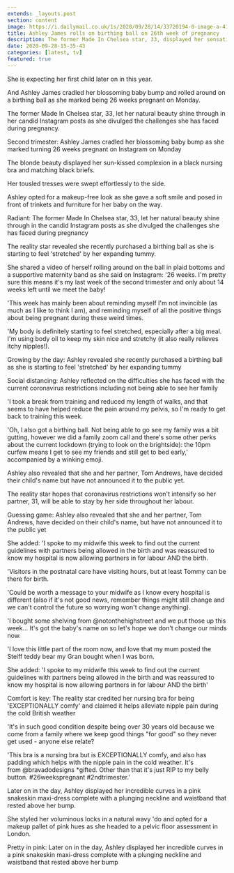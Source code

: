 ```yaml
---
extends: _layouts.post
section: content
image: https://i.dailymail.co.uk/1s/2020/09/28/14/33720194-0-image-a-41_1601300383652.jpg 
title: Ashley James rolls on birthing ball on 26th week of pregnancy 
description: The former Made In Chelsea star, 33, displayed her sensational curves and growing baby bump in black underwear on Instagram as she hit the 26 week pregnancy mark. 
date: 2020-09-28-15-35-43 
categories: [latest, tv] 
featured: true 
--- 
```

She is expecting her first child later on in this year. 

And Ashley James cradled her blossoming baby bump and rolled around on a birthing ball as she marked being 26 weeks pregnant on Monday. 

The former Made In Chelsea star, 33, let her natural beauty shine through in her candid Instagram posts as she divulged the challenges she has faced during pregnancy. 

Second trimester: Ashley James cradled her blossoming baby bump as she marked turning 26 weeks pregnant on Instagram on Monday

The blonde beauty displayed her sun-kissed complexion in a black nursing bra and matching black briefs. 

Her tousled tresses were swept effortlessly to the side.

Ashley opted for a makeup-free look as she gave a soft smile and posed in front of trinkets and furniture for her baby on the way.

Radiant: The former Made In Chelsea star, 33, let her natural beauty shine through in the candid Instagram posts as she divulged the challenges she has faced during pregnancy

The reality star revealed she recently purchased a birthing ball as she is starting to feel 'stretched' by her expanding tummy.

She shared a video of herself rolling around on the ball in plaid bottoms and a supportive maternity band as she said on Instagram: '26 weeks. I'm pretty sure this means it's my last week of the second trimester and only about 14 weeks left until we meet the baby!

'This week has mainly been about reminding myself I'm not invincible (as much as I like to think I am), and reminding myself of all the positive things about being pregnant during these weird times. 

'My body is definitely starting to feel stretched, especially after a big meal. I'm using body oil to keep my skin nice and stretchy (it also really relieves itchy nipples!).

Growing by the day: Ashley revealed she recently purchased a birthing ball as she is starting to feel 'stretched' by her expanding tummy

Social distancing: Ashley reflected on the difficulties she has faced with the current coronavirus restrictions including not being able to see her family

'I took a break from training and reduced my length of walks, and that seems to have helped reduce the pain around my pelvis, so I'm ready to get back to training this week. 

'Oh, I also got a birthing ball. Not being able to go see my family was a bit gutting, however we did a family zoom call and there's some other perks about the current lockdown (trying to look on the brightside): the 10pm curfew means I get to see my friends and still get to bed early,' accompanied by a winking emoji. 

Ashley also revealed that she and her partner, Tom Andrews, have decided their child's name but have not announced it to the public yet. 

The reality star hopes that coronavirus restrictions won't intensify so her partner, 31, will be able to stay by her side throughout her labour. 

Guessing game: Ashley also revealed that she and her partner, Tom Andrews, have decided on their child's name, but have not announced it to the public yet

She added: 'I spoke to my midwife this week to find out the current guidelines with partners being allowed in the birth and was reassured to know my hospital is now allowing partners in for labour AND the birth. 

'Visitors in the postnatal care have visiting hours, but at least Tommy can be there for birth. 

'Could be worth a message to your midwife as I know every hospital is different (also if it's not good news, remember things might still change and we can't control the future so worrying won't change anything).

'I bought some shelving from @notonthehighstreet and we put those up this week... It's got the baby's name on so let's hope we don't change our minds now. 

'I love this little part of the room now, and love that my mum posted the Steiff teddy bear my Gran bought when I was born. 

She added: 'I spoke to my midwife this week to find out the current guidelines with partners being allowed in the birth and was reassured to know my hospital is now allowing partners in for labour AND the birth'

Comfort is key: The reality star credited her nursing bra for being 'EXCEPTIONALLY comfy' and claimed it helps alleviate nipple pain during the cold British weather

'It's in such good condition despite being over 30 years old because we come from a family where we keep good things "for good" so they never get used - anyone else relate?

'This bra is a nursing bra but is EXCEPTIONALLY comfy, and also has padding which helps with the nipple pain in the cold weather. It's from @bravadodesigns *gifted. Other than that it's just RIP to my belly button. #26weekspregnant #2ndtrimester.' 

Later on in the day, Ashley displayed her incredible curves in a pink snakeskin maxi-dress complete with a plunging neckline and waistband that rested above her bump. 

She styled her voluminous locks in a natural wavy 'do and opted for a makeup pallet of pink hues as she headed to a pelvic floor assessment in London. 

Pretty in pink: Later on in the day, Ashley displayed her incredible curves in a pink snakeskin maxi-dress complete with a plunging neckline and waistband that rested above her bump

